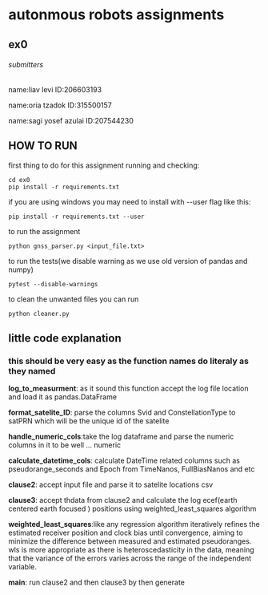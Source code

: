 # autonmous robots assignments
## ex0
<h6>submitters</h6>
<p>name:liav levi ID:206603193</p>
<p>name:oria tzadok ID:315500157</p>
<p>name:sagi yosef azulai ID:207544230</p>

## HOW TO RUN
<p> first thing to do for this assignment running and checking: </p>


~~~
cd ex0 
pip install -r requirements.txt 
~~~

<p> if you are using windows you may need to install with --user flag like this:</p>

~~~
pip install -r requirements.txt --user
~~~

<p> to run the assignment</p>

~~~
python gnss_parser.py <input_file.txt>
~~~

<p> to run the tests(we disable warning as we use old version of pandas and numpy)</p>

~~~
pytest --disable-warnings
~~~


<p> to clean the unwanted files you can run</p>

~~~
python cleaner.py
~~~

## little code explanation

<h3>this should be very easy as the function names do literaly as they named</h3>
<p><b>log_to_measurment</b>: as it sound this function accept the log file location and load it as pandas.DataFrame</p>
<p><b>format_satelite_ID</b>: parse the columns Svid and ConstellationType to satPRN which will be the unique id of the satelite</p>
<p><b>handle_numeric_cols</b>:take the log dataframe and parse the numeric columns in it to be well ... numeric</p>
<p><b>calculate_datetime_cols</b>: calculate DateTime related columns such as pseudorange_seconds and Epoch from TimeNanos, FullBiasNanos and etc</p>
<p><b>clause2</b>: accept input file and parse it to satelite locations csv</p>
<p><b>clause3</b>: accept thdata from clause2 and calculate the log ecef(earth centered earth focused ) positions using weighted_least_squares algorithm</p>
<p><b>weighted_least_squares</b>:like any regression algorithm  iteratively refines the estimated receiver position and clock bias until convergence, aiming to minimize the difference between measured and estimated pseudoranges. wls is more appropriate as there is heteroscedasticity in the data, meaning that the variance of the errors varies across the range of the independent variable.</p>
<p><b>main</b>: run clause2 and then clause3 by then generate </p>
